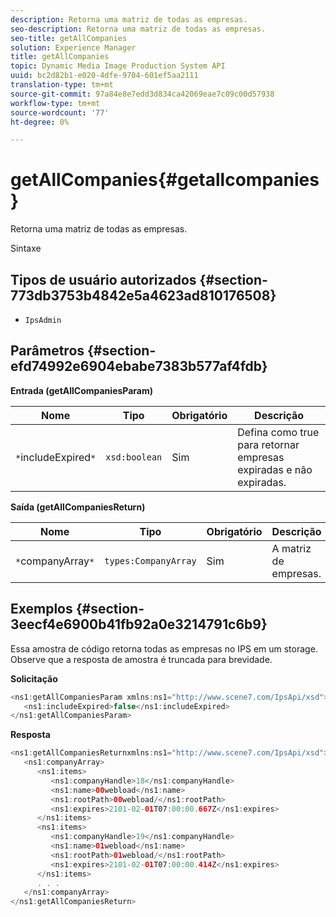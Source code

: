 ```yaml
---
description: Retorna uma matriz de todas as empresas.
seo-description: Retorna uma matriz de todas as empresas.
seo-title: getAllCompanies
solution: Experience Manager
title: getAllCompanies
topic: Dynamic Media Image Production System API
uuid: bc2d82b1-e020-4dfe-9704-601ef5aa2111
translation-type: tm+mt
source-git-commit: 97a84e8e7edd3d834ca42069eae7c09c00d57938
workflow-type: tm+mt
source-wordcount: '77'
ht-degree: 0%

---
```



# getAllCompanies{#getallcompanies}

Retorna uma matriz de todas as empresas.

Sintaxe

## Tipos de usuário autorizados {#section-773db3753b4842e5a4623ad810176508}

* `IpsAdmin`

## Parâmetros {#section-efd74992e6904ebabe7383b577af4fdb}

**Entrada (getAllCompaniesParam)**

| Nome | Tipo | Obrigatório | Descrição |
|---|---|---|---|
| `*`includeExpired`*` | `xsd:boolean` | Sim | Defina como true para retornar empresas expiradas e não expiradas. |

**Saída (getAllCompaniesReturn)**

| Nome | Tipo | Obrigatório | Descrição |
|---|---|---|---|
| `*`companyArray`*` | `types:CompanyArray` | Sim | A matriz de empresas. |

## Exemplos {#section-3eecf4e6900b41fb92a0e3214791c6b9}

Essa amostra de código retorna todas as empresas no IPS em um storage. Observe que a resposta de amostra é truncada para brevidade.

**Solicitação**

```java
<ns1:getAllCompaniesParam xmlns:ns1="http://www.scene7.com/IpsApi/xsd">
   <ns1:includeExpired>false</ns1:includeExpired>
</ns1:getAllCompaniesParam>
```

**Resposta**

```java
<ns1:getAllCompaniesReturnxmlns:ns1="http://www.scene7.com/IpsApi/xsd">
   <ns1:companyArray>
      <ns1:items>
         <ns1:companyHandle>18</ns1:companyHandle>
         <ns1:name>00webload</ns1:name>
         <ns1:rootPath>00webload/</ns1:rootPath>
         <ns1:expires>2101-02-01T07:00:00.667Z</ns1:expires>
      </ns1:items>
      <ns1:items>
         <ns1:companyHandle>19</ns1:companyHandle>
         <ns1:name>01webload</ns1:name>
         <ns1:rootPath>01webload/</ns1:rootPath>
         <ns1:expires>2101-02-01T07:00:00.414Z</ns1:expires>
      </ns1:items>
      . . .
   </ns1:companyArray>
</ns1:getAllCompaniesReturn>
```

